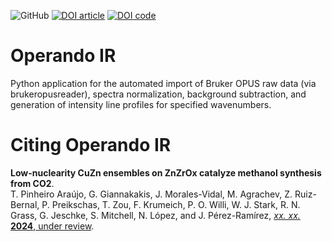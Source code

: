 ![GitHub](https://img.shields.io/github/license/philpreikschas/operando-ir)
[![DOI article](https://img.shields.io/badge/DOI-10.xxxx/xxxx-red)](https://dx.doi.org/10.xxxx/xxxx)
[![DOI code](https://zenodo.org/badge/679698743.svg)](https://zenodo.org/doi/10.5281/zenodo.10818471)

# Operando IR
Python application for the automated import of Bruker OPUS raw data (via brukeropusreader), spectra normalization, background subtraction, and generation of intensity line profiles for specified wavenumbers.

# Citing Operando IR
**Low-nuclearity CuZn ensembles on ZnZrOx catalyze methanol synthesis from CO2**.  
T. Pinheiro Araújo, G. Giannakakis, J. Morales-Vidal, M. Agrachev, Z. Ruiz-Bernal, P. Preikschas, T. Zou, F. Krumeich, P. O. Willi, W. J. Stark, R. N. Grass, G. Jeschke, S. Mitchell, N. López, and J. Pérez-Ramírez, [_xx. xx._ **2024**, under review](https://dx.doi.org/10.xxxx/xxxx).
